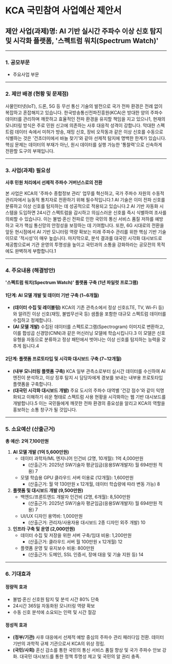 

# **KCA 국민참여 사업예산 제안서**

## **제안 사업(과제)명: AI 기반 실시간 주파수 이상 신호 탐지 및 시각화 플랫폼, '스펙트럼 워치(Spectrum Watch)'**

---

### **1\. 공모부문**

* 주요사업 부문

---

### **2\. 제안 배경 (현황 및 문제점)**

사물인터넷(IoT), 드론, 5G 등 무선 통신 기술의 발전으로 국가 전파 환경은 전례 없이 복잡하고 혼잡해지고 있습니다. 한국방송통신전파진흥원(KCA)은 방대한 양의 주파수 데이터를 관리하며 깨끗하고 효율적인 전파 환경을 유지할 책임을 지고 있으나1, 현재의 모니터링 방식은 주로 민원 신고에 의존하는 사후 대응적 성격이 강합니다. 막대한 스펙트럼 데이터 속에서 미허가 방송, 재밍 신호, 장비 오작동과 같은 이상 신호를 수동으로 식별하는 것은 '건초더미에서 바늘 찾기'와 같아 선제적 탐지에 명백한 한계가 있습니다. 핵심 문제는 데이터의 부재가 아닌, 원시 데이터를 실행 가능한 '통찰력'으로 신속하게 전환할 도구의 부재입니다.

---

### **3\. 사업(과제) 필요성**

**사후 민원 처리에서 선제적 주파수 거버넌스로의 전환**

본 사업은 KCA의 '주파수 종합정보 관리' 업무를 혁신하고, 국가 주파수 자원의 수동적 관리자에서 능동적 통치자로 전환하기 위해 필수적입니다.1 AI 기술은 이미 전파 신호를 분류하고 이상 신호를 탐지하는 데 성공적으로 적용되고 있습니다.2 AI 기반 자동화 시스템을 도입하면 24시간 스펙트럼을 감시하고 의심스러운 신호를 즉시 식별하여 조사를 의뢰할 수 있습니다. 이는 불법·혼신 전파로 인한 국민의 통신 서비스 품질 저하를 예방하고 국가 핵심 통신망의 안정성을 보장하는 데 기여합니다. 또한, 6G 시대로의 전환을 앞둔 현시점에서 AI 기반 모니터링 역량 확보는 미래 주파수 관리를 위한 핵심 기반 기술이므로 '적시성'이 매우 높습니다. 마지막으로, 분석 결과를 대국민 시각화 대시보드로 제공함으로써 기관 운영의 투명성을 높이고 국민과의 소통을 강화하라는 공모전의 목적에도 완벽하게 부합합니다.1

---

### **4\. 주요내용 (해결방안)**

**'스펙트럼 워치(Spectrum Watch)' 플랫폼 구축 (1년 파일럿 프로그램)**

#### **1단계: AI 모델 개발 및 데이터 기반 구축 (1\~6개월)**

* **(데이터 수집 및 레이블링)** KCA의 기존 관측소에서 정상 신호(LTE, TV, Wi-Fi 등)와 알려진 이상 신호(재밍, 불법무선국 등) 샘플을 포함한 대규모 스펙트럼 데이터를 수집하고 정제합니다.  
* **(AI 모델 개발)** 수집된 데이터를 스펙트로그램(Spectrogram) 이미지로 변환하고, 이를 합성곱 신경망(CNN)과 같은 머신러닝 모델에 학습시킵니다.3 이 모델은 신호 유형을 자동으로 분류하고 정상 패턴에서 벗어나는 이상 신호를 탐지하는 능력을 갖추게 됩니다.4

#### **2단계: 플랫폼 프로토타입 및 시각화 대시보드 구축 (7\~12개월)**

* **(내부 모니터링 플랫폼 구축)** KCA 일부 관측소로부터 실시간 데이터를 수신하여 AI 엔진이 분석하고, 이상 징후 탐지 시 담당자에게 경보를 보내는 내부용 프로토타입 플랫폼을 구축합니다.  
* **(대국민 시각화 대시보드 개발)** 주요 도시의 주파수 대역별 '건강 점수'와 같이 익명화되고 이해하기 쉬운 형태로 스펙트럼 사용 현황을 시각화하는 웹 기반 대시보드를 개발합니다.5 이는 국민들에게 깨끗한 전파 환경의 중요성을 알리고 KCA의 역할을 홍보하는 소통 창구가 될 것입니다.

---

### **5\. 소요예산 (산출근거)**

**총 예산: 2억 7,100만원**

1. **AI 모델 개발 (1억 5,600만원)**  
   * 데이터 과학자/ML 엔지니어 인건비 (2명, 10개월): 1억 4,000만원  
     * (산출근거: 2025년 SW기술자 평균임금(응용SW개발자) 월 694만원 적용) 7  
   * 모델 학습용 GPU 클라우드 서버 이용료 (12개월): 1,600만원  
     * (산출근거: 월 약 130만원 x 12개월, 데이터 학습량에 따라 변동 가능) 8  
2. **플랫폼 및 대시보드 개발 (9,500만원)**  
   * 백엔드/프론트엔드 개발자 인건비 (2명, 6개월): 8,500만원  
     * (산출근거: 2025년 SW기술자 평균임금(응용SW개발자) 월 694만원 적용) 7  
   * UI/UX 디자인 용역비: 1,000만원  
     * (산출근거: 관리자/사용자용 대시보드 2종 디자인 외주 개발) 10  
3. **인프라 구축 및 운영 (2,000만원)**  
   * 데이터 수집 및 저장을 위한 서버 구축/임대 비용: 1,200만원  
     * (산출근거: 클라우드 서버 월 100만원 x 12개월) 12  
   * 플랫폼 운영 및 유지보수 비용: 800만원  
     * (산출근거: 도메인, SSL 인증서, 장애 대응 및 기술 지원 등) 14

---

### **6\. 기대효과**

#### **정량적 효과**

* 불법·혼신 신호원 탐지 및 분석 시간 80% 단축  
* 24시간 365일 자동화된 모니터링 역량 확보  
* 수동 신호 분석에 소요되는 인력 및 시간 절감

#### **정성적 효과**

* **(정부/기관)** 사후 대응에서 선제적 예방 중심의 주파수 관리 패러다임 전환. 데이터 기반의 과학적 규제 기관으로서 KCA의 위상 정립.  
* **(국민/사회)** 혼신 감소를 통한 국민의 통신 서비스 품질 향상 및 국가 주파수 안보 강화. 대국민 대시보드를 통한 정책 투명성 제고 및 국민의 알 권리 충족.
 